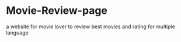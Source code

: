 # Movie-Review-page
a website for movie lover to review best movies and rating for multiple language
